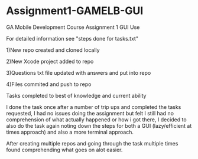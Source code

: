 # Assignment1-GAMELB-GUI
GA Mobile Development Course Assignment 1 GUI Use

For detailed information see "steps done for tasks.txt"

1)New repo created and cloned locally

2)New Xcode project added to repo

3)Questions txt file updated with answers and put into repo

4)Files commited and push to repo

Tasks completed to best of knowledge and current ability

I done the task once after a number of trip ups and completed the tasks requested, I had
no issues doing the assignment but felt I still had no comprehension of what actually 
happened or how i got there, I decided to also do the task again noting down the steps
for both a GUI (lazy/efficient at times approach) and also a more terminal approach.

After creating multiple repos and going through the task multiple times found comprehending what goes on alot easier.
